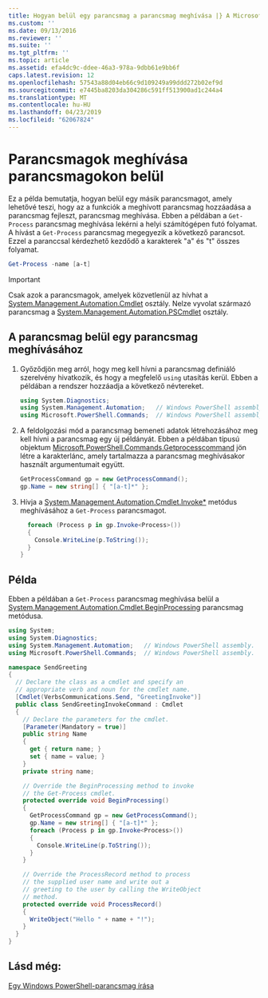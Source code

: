 ```yaml
---
title: Hogyan belül egy parancsmag a parancsmag meghívása |} A Microsoft Docs
ms.custom: ''
ms.date: 09/13/2016
ms.reviewer: ''
ms.suite: ''
ms.tgt_pltfrm: ''
ms.topic: article
ms.assetid: efa4dc9c-ddee-46a3-978a-9dbb61e9bb6f
caps.latest.revision: 12
ms.openlocfilehash: 57543a88d04eb66c9d109249a99ddd272b02ef9d
ms.sourcegitcommit: e7445ba8203da304286c591ff513900ad1c244a4
ms.translationtype: MT
ms.contentlocale: hu-HU
ms.lasthandoff: 04/23/2019
ms.locfileid: "62067824"
---
```

# <a name="how-to-invoke-a-cmdlet-from-within-a-cmdlet"></a>Parancsmagok meghívása parancsmagokon belül

Ez a példa bemutatja, hogyan belül egy másik parancsmagot, amely lehetővé teszi, hogy az a funkciók a meghívott parancsmag hozzáadása a parancsmag fejleszt, parancsmag meghívása. Ebben a példában a `Get-Process` parancsmag meghívása lekérni a helyi számítógépen futó folyamat. A hívást a `Get-Process` parancsmag megegyezik a következő parancsot. Ezzel a paranccsal kérdezhető kezdődő a karakterek "a" és "t" összes folyamat.

```powershell
Get-Process -name [a-t]
```

> [!IMPORTANT]
> Csak azok a parancsmagok, amelyek közvetlenül az hívhat a [System.Management.Automation.Cmdlet](/dotnet/api/System.Management.Automation.Cmdlet) osztály. Nelze vyvolat származó parancsmag a [System.Management.Automation.PSCmdlet](/dotnet/api/System.Management.Automation.PSCmdlet) osztály.

## <a name="to-invoke-a-cmdlet-from-within-a-cmdlet"></a>A parancsmag belül egy parancsmag meghívásához

1. Győződjön meg arról, hogy meg kell hívni a parancsmag definiáló szerelvény hivatkozik, és hogy a megfelelő `using` utasítás kerül. Ebben a példában a rendszer hozzáadja a következő névtereket.

    ```csharp
    using System.Diagnostics;
    using System.Management.Automation;   // Windows PowerShell assembly.
    using Microsoft.PowerShell.Commands;  // Windows PowerShell assembly.
    ```

2. A feldolgozási mód a parancsmag bemeneti adatok létrehozásához meg kell hívni a parancsmag egy új példányát. Ebben a példában típusú objektum [Microsoft.PowerShell.Commands.Getprocesscommand](/dotnet/api/Microsoft.PowerShell.Commands.GetProcessCommand) jön létre a karakterlánc, amely tartalmazza a parancsmag meghívásakor használt argumentumait együtt.

    ```csharp
    GetProcessCommand gp = new GetProcessCommand();
    gp.Name = new string[] { "[a-t]*" };
    ```

3. Hívja a [System.Management.Automation.Cmdlet.Invoke*](/dotnet/api/System.Management.Automation.Cmdlet.Invoke) metódus meghívásához a `Get-Process` parancsmagot.

    ```csharp
      foreach (Process p in gp.Invoke<Process>())
      {
        Console.WriteLine(p.ToString());
      }
    }
    ```

## <a name="example"></a>Példa

Ebben a példában a `Get-Process` parancsmag meghívása belül a [System.Management.Automation.Cmdlet.BeginProcessing](/dotnet/api/System.Management.Automation.Cmdlet.BeginProcessing) parancsmag metódusa.

```csharp
using System;
using System.Diagnostics;
using System.Management.Automation;   // Windows PowerShell assembly.
using Microsoft.PowerShell.Commands;  // Windows PowerShell assembly.

namespace SendGreeting
{
  // Declare the class as a cmdlet and specify an
  // appropriate verb and noun for the cmdlet name.
  [Cmdlet(VerbsCommunications.Send, "GreetingInvoke")]
  public class SendGreetingInvokeCommand : Cmdlet
  {
    // Declare the parameters for the cmdlet.
    [Parameter(Mandatory = true)]
    public string Name
    {
      get { return name; }
      set { name = value; }
    }
    private string name;

    // Override the BeginProcessing method to invoke
    // the Get-Process cmdlet.
    protected override void BeginProcessing()
    {
      GetProcessCommand gp = new GetProcessCommand();
      gp.Name = new string[] { "[a-t]*" };
      foreach (Process p in gp.Invoke<Process>())
      {
        Console.WriteLine(p.ToString());
      }
    }

    // Override the ProcessRecord method to process
    // the supplied user name and write out a
    // greeting to the user by calling the WriteObject
    // method.
    protected override void ProcessRecord()
    {
      WriteObject("Hello " + name + "!");
    }
  }
}
```

## <a name="see-also"></a>Lásd még:

[Egy Windows PowerShell-parancsmag írása](./writing-a-windows-powershell-cmdlet.md)

